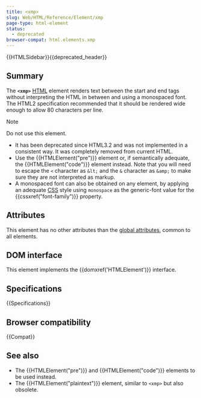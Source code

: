 ```yaml
---
title: <xmp>
slug: Web/HTML/Reference/Element/xmp
page-type: html-element
status:
  - deprecated
browser-compat: html.elements.xmp
---
```


{{HTMLSidebar}}{{deprecated_header}}

## Summary

The **`<xmp>`** [HTML](/en-US/docs/Web/HTML) element renders text between the start and end tags without interpreting the HTML in between and using a monospaced font. The HTML2 specification recommended that it should be rendered wide enough to allow 80 characters per line.

> [!NOTE]
> Do not use this element.
>
> - It has been deprecated since HTML3.2 and was not implemented in a consistent way. It was completely removed from current HTML.
> - Use the {{HTMLElement("pre")}} element or, if semantically adequate, the {{HTMLElement("code")}} element instead. Note that you will need to escape the `<` character as `&lt;` and the `&` character as `&amp;` to make sure they are not interpreted as markup.
> - A monospaced font can also be obtained on any element, by applying an adequate [CSS](/en-US/docs/Web/CSS) style using `monospace` as the generic-font value for the {{cssxref("font-family")}} property.

## Attributes

This element has no other attributes than the [global attributes](/en-US/docs/Web/HTML/Reference/Global_attributes), common to all elements.

## DOM interface

This element implements the {{domxref('HTMLElement')}} interface.

<!-- ## Technical summary -->

## Specifications

{{Specifications}}

## Browser compatibility

{{Compat}}

## See also

- The {{HTMLElement("pre")}} and {{HTMLElement("code")}} elements to be used instead.
- The {{HTMLElement("plaintext")}} element, similar to `<xmp>` but also obsolete.
